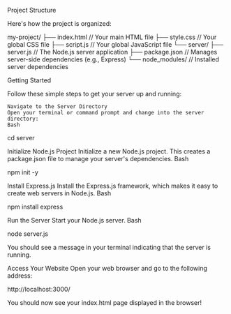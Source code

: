 Project Structure

Here's how the project is organized:

my-project/
├── index.html         // Your main HTML file
├── style.css          // Your global CSS file
├── script.js          // Your global JavaScript file
└── server/
    ├── server.js      // The Node.js server application
    ├── package.json   // Manages server-side dependencies (e.g., Express)
    └── node_modules/  // Installed server dependencies

Getting Started

Follow these simple steps to get your server up and running:

    Navigate to the Server Directory
    Open your terminal or command prompt and change into the server directory:
    Bash

cd server

Initialize Node.js Project
Initialize a new Node.js project. This creates a package.json file to manage your server's dependencies.
Bash

npm init -y

Install Express.js
Install the Express.js framework, which makes it easy to create web servers in Node.js.
Bash

npm install express

Run the Server
Start your Node.js server.
Bash

node server.js

You should see a message in your terminal indicating that the server is running.

Access Your Website
Open your web browser and go to the following address:

http://localhost:3000/

You should now see your index.html page displayed in the browser!